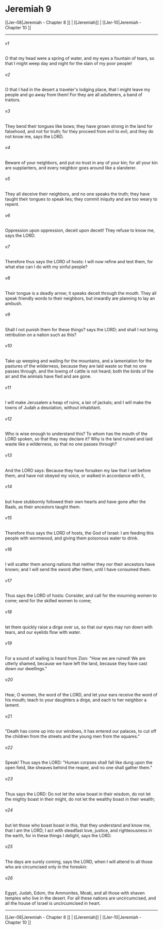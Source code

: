 # Jeremiah 9

[[Jer-08|Jeremiah - Chapter 8 ]] | [[Jeremiah]] | [[Jer-10|Jeremiah - Chapter 10 ]]
***

###### v1
O that my head were a spring of water, and my eyes a fountain of tears, so that I might weep day and night for the slain of my poor people!
###### v2
O that I had in the desert a traveler's lodging place, that I might leave my people and go away from them! For they are all adulterers, a band of traitors.
###### v3
They bend their tongues like bows; they have grown strong in the land for falsehood, and not for truth; for they proceed from evil to evil, and they do not know me, says the LORD.
###### v4
Beware of your neighbors, and put no trust in any of your kin; for all your kin are supplanters, and every neighbor goes around like a slanderer.
###### v5
They all deceive their neighbors, and no one speaks the truth; they have taught their tongues to speak lies; they commit iniquity and are too weary to repent.
###### v6
Oppression upon oppression, deceit upon deceit! They refuse to know me, says the LORD.
###### v7
Therefore thus says the LORD of hosts: I will now refine and test them, for what else can I do with my sinful people?
###### v8
Their tongue is a deadly arrow; it speaks deceit through the mouth. They all speak friendly words to their neighbors, but inwardly are planning to lay an ambush.
###### v9
Shall I not punish them for these things? says the LORD; and shall I not bring retribution on a nation such as this?
###### v10
Take up weeping and wailing for the mountains, and a lamentation for the pastures of the wilderness, because they are laid waste so that no one passes through, and the lowing of cattle is not heard; both the birds of the air and the animals have fled and are gone.
###### v11
I will make Jerusalem a heap of ruins, a lair of jackals; and I will make the towns of Judah a desolation, without inhabitant.
###### v12
Who is wise enough to understand this? To whom has the mouth of the LORD spoken, so that they may declare it? Why is the land ruined and laid waste like a wilderness, so that no one passes through?
###### v13
And the LORD says: Because they have forsaken my law that I set before them, and have not obeyed my voice, or walked in accordance with it,
###### v14
but have stubbornly followed their own hearts and have gone after the Baals, as their ancestors taught them.
###### v15
Therefore thus says the LORD of hosts, the God of Israel: I am feeding this people with wormwood, and giving them poisonous water to drink.
###### v16
I will scatter them among nations that neither they nor their ancestors have known; and I will send the sword after them, until I have consumed them.
###### v17
Thus says the LORD of hosts: Consider, and call for the mourning women to come; send for the skilled women to come;
###### v18
let them quickly raise a dirge over us, so that our eyes may run down with tears, and our eyelids flow with water.
###### v19
For a sound of wailing is heard from Zion: "How we are ruined! We are utterly shamed, because we have left the land, because they have cast down our dwellings."
###### v20
Hear, O women, the word of the LORD, and let your ears receive the word of his mouth; teach to your daughters a dirge, and each to her neighbor a lament.
###### v21
"Death has come up into our windows, it has entered our palaces, to cut off the children from the streets and the young men from the squares."
###### v22
Speak! Thus says the LORD: "Human corpses shall fall like dung upon the open field, like sheaves behind the reaper, and no one shall gather them."
###### v23
Thus says the LORD: Do not let the wise boast in their wisdom, do not let the mighty boast in their might, do not let the wealthy boast in their wealth;
###### v24
but let those who boast boast in this, that they understand and know me, that I am the LORD; I act with steadfast love, justice, and righteousness in the earth, for in these things I delight, says the LORD.
###### v25
The days are surely coming, says the LORD, when I will attend to all those who are circumcised only in the foreskin:
###### v26
Egypt, Judah, Edom, the Ammonites, Moab, and all those with shaven temples who live in the desert. For all these nations are uncircumcised, and all the house of Israel is uncircumcised in heart.

***

[[Jer-08|Jeremiah - Chapter 8 ]] | [[Jeremiah]] | [[Jer-10|Jeremiah - Chapter 10 ]]
